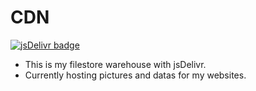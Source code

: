 # CDN

[![jsDelivr badge](https://data.jsdelivr.com/v1/package/gh/marshall-sun/CDN/badge)](https://www.jsdelivr.com/package/gh/marshall-sun/CDN)

- This is my filestore warehouse with jsDelivr.
- Currently hosting pictures and datas for my websites.
